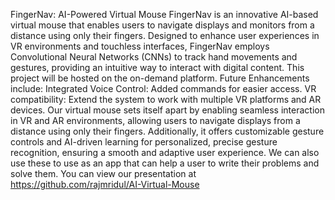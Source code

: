 FingerNav: AI-Powered Virtual Mouse FingerNav is an innovative AI-based virtual mouse that enables users to navigate displays and monitors from a distance using only their fingers. Designed to enhance user experiences in VR environments and touchless interfaces, FingerNav employs Convolutional Neural Networks (CNNs) to track hand movements and gestures, providing an intuitive way to interact with digital content. This project will be hosted on the on-demand platform. Future Enhancements include: Integrated Voice Control: Added commands for easier access. VR compatibility: Extend the system to work with multiple VR platforms and AR devices. Our virtual mouse sets itself apart by enabling seamless interaction in VR and AR environments, allowing users to navigate displays from a distance using only their fingers. Additionally, it offers customizable gesture controls and AI-driven learning for personalized, precise gesture recognition, ensuring a smooth and adaptive user experience. We can also use these to use as an app that can help a user to write their problems and solve them. You can view our presentation at https://github.com/rajmridul/AI-Virtual-Mouse 
